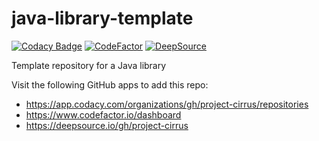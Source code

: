 # java-library-template

[![Codacy Badge](https://app.codacy.com/project/badge/Grade/9e8293e7591b4599bae0c1cc928f452e)](https://www.codacy.com/gh/project-cirrus/java-library-template/dashboard?utm_source=github.com&amp;utm_medium=referral&amp;utm_content=project-cirrus/java-library-template&amp;utm_campaign=Badge_Grade)
[![CodeFactor](https://www.codefactor.io/repository/github/project-cirrus/java-library-template/badge)](https://www.codefactor.io/repository/github/project-cirrus/java-library-template)
[![DeepSource](https://deepsource.io/gh/project-cirrus/cirrus-java-messaging-core.svg/?label=active+issues&show_trend=true&token=dA2pdbdFFbtcKYe5Zm8pilJM)](https://deepsource.io/gh/project-cirrus/cirrus-java-messaging-core/?ref=repository-badge)

Template repository for a Java library

Visit the following GitHub apps to add this repo:

- https://app.codacy.com/organizations/gh/project-cirrus/repositories
- https://www.codefactor.io/dashboard
- https://deepsource.io/gh/project-cirrus
